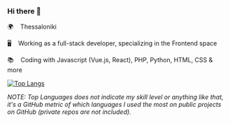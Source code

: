 ### Hi there 👋
   
🌍 &nbsp;&nbsp; Thessaloniki             

🖥️ &nbsp;&nbsp; Working as a full-stack developer, specializing in the Frontend space      
   
📚 &nbsp;&nbsp; Coding with Javascript (Vue.js, React), PHP, Python, HTML, CSS & more  

[![Top Langs](https://github-readme-stats.vercel.app/api/top-langs/?username=siderisng&count_private=true&include_all_commits=true&show_icons=true&theme=bear&layout=compact&langs_count=7)](https://github.com/anuraghazra/github-readme-stats)

_NOTE: Top Languages does not indicate my skill level or anything like that, it's a GitHub metric of which languages I used the most on public projects on GitHub (private repos are not included)._  
